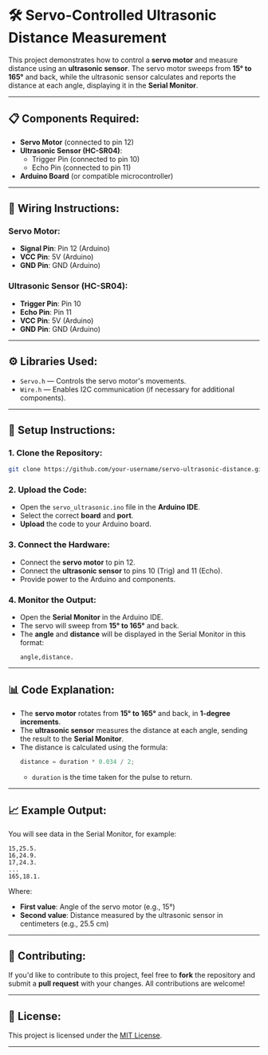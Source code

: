 
# 🛠️ **Servo-Controlled Ultrasonic Distance Measurement**

This project demonstrates how to control a **servo motor** and measure distance using an **ultrasonic sensor**. The servo motor sweeps from **15° to 165°** and back, while the ultrasonic sensor calculates and reports the distance at each angle, displaying it in the **Serial Monitor**.

---

## 📋 **Components Required:**

- **Servo Motor** (connected to pin 12)
- **Ultrasonic Sensor (HC-SR04)**:
  - Trigger Pin (connected to pin 10)
  - Echo Pin (connected to pin 11)
- **Arduino Board** (or compatible microcontroller)

---

## 🔌 **Wiring Instructions:**

### Servo Motor:
- **Signal Pin**: Pin 12 (Arduino)
- **VCC Pin**: 5V (Arduino)
- **GND Pin**: GND (Arduino)

### Ultrasonic Sensor (HC-SR04):
- **Trigger Pin**: Pin 10
- **Echo Pin**: Pin 11
- **VCC Pin**: 5V (Arduino)
- **GND Pin**: GND (Arduino)

---

## ⚙️ **Libraries Used:**

- `Servo.h` — Controls the servo motor's movements.
- `Wire.h` — Enables I2C communication (if necessary for additional components).

---

## 📝 **Setup Instructions:**

### 1. Clone the Repository:
```bash
git clone https://github.com/your-username/servo-ultrasonic-distance.git
```

### 2. Upload the Code:
- Open the `servo_ultrasonic.ino` file in the **Arduino IDE**.
- Select the correct **board** and **port**.
- **Upload** the code to your Arduino board.

### 3. Connect the Hardware:
- Connect the **servo motor** to pin 12.
- Connect the **ultrasonic sensor** to pins 10 (Trig) and 11 (Echo).
- Provide power to the Arduino and components.

### 4. Monitor the Output:
- Open the **Serial Monitor** in the Arduino IDE.
- The servo will sweep from **15° to 165°** and back.
- The **angle** and **distance** will be displayed in the Serial Monitor in this format:
  ```
  angle,distance.
  ```

---

## 📊 **Code Explanation:**

- The **servo motor** rotates from **15° to 165°** and back, in **1-degree increments**.
- The **ultrasonic sensor** measures the distance at each angle, sending the result to the **Serial Monitor**.
- The distance is calculated using the formula:
  ```cpp
  distance = duration * 0.034 / 2;
  ```
  - `duration` is the time taken for the pulse to return.

---

## 📈 **Example Output:**

You will see data in the Serial Monitor, for example:
```
15,25.5.
16,24.9.
17,24.3.
...
165,18.1.
```
Where:
- **First value**: Angle of the servo motor (e.g., 15°)
- **Second value**: Distance measured by the ultrasonic sensor in centimeters (e.g., 25.5 cm)

---

## 🤝 **Contributing:**

If you'd like to contribute to this project, feel free to **fork** the repository and submit a **pull request** with your changes. All contributions are welcome!

---

## 📜 **License:**

This project is licensed under the [MIT License](LICENSE).

---
